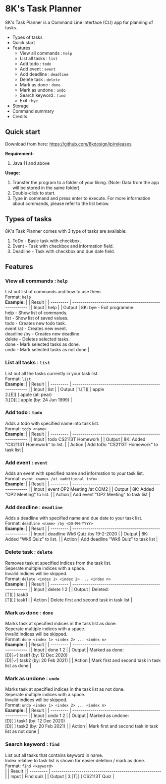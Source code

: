 # 8K's Task Planner

8K's Task Planner is a Command Line Interface (CLI) app for planning of tasks. 

* Types of tasks
* Quick start
* Features
  * View all commands : `help`
  * List all tasks : `list`
  * Add todo : `todo`
  * Add event : `event`
  * Add deadline : `deadline`
  * Delete task : `delete`
  * Mark as done : `done`
  * Mark as undone : `undo`
  * Search keyword : `find`
  * Exit : `bye`
* Storage
* Command summary
* Credits






## Quick start
Download from here: https://github.com/8kdesign/ip/releases

**Requirement:** 
1. Java 11 and above

**Usage:**
1. Transfer the program to a folder of your liking. (Note: Data from the app will be stored in the same folder)
2. Double-click to start.
3. Type in command and press enter to execute.
For more information about commands, please refer to the list below.






## Types of tasks
8K's Task Planner comes with 3 type of tasks are available:
1. ToDo - Basic task with checkbox.
1. Event - Task with checkbox and information field.
1. Deadline - Task with checkbox and due date field.






## Features

### View all commands : `help`
List out list of commands and how to use them.<br>
Format: `help`<br>
**Example:**
| | Result |
| --------- | ------------------------------------------------------- |
| Input | help |
| Output | 8K: bye - Exit programme.<br>    help - Show list of commands.<br>    list - Show list of saved values.<br>    todo <name> - Creates new todo task.<br>    event <name> /at <info> - Creates new event.<br>    deadline <name> /by <DD-MM-YYYY> - Creates new deadline.<br>    delete <indices> - Deletes selected tasks.<br>    done <indices> - Mark selected tasks as done.<br>    undo <indices> - Mark selected tasks as not done.|

### List all tasks : `list`
List out all the tasks currently in your task list.<br>
Format: `list`<br>
**Example:**
| | Result |
| --------- | ------------------------------------------------------- |
| Input | list |
| Output | 1.[T][ ] apple<br>2.[E][ ] apple (at: pear)<br>3.[D][ ] apple (by: 24 Jun 1999) |

### Add todo : `todo`
Adds a todo with specified name into task list.<br>
Format: `todo <name>`<br>
**Example:**
| | Result |
| --------- | ------------------------------------------------------- |
| Input | todo CS2113T Homework |
| Output | 8K: Added "CS2113T Homework" to list. |
| Action | Add toDo "CS2113T Homework" to task list |

### Add event : `event`
Adds an event with specified name and information to your task list.<br>
Format: `event <name> /at <additional info>`<br>
**Example:**
| | Result |
| --------- | ------------------------------------------------------- |
| Input | event OP2 Meeting /at COM2 |
| Output | 8K: Added "OP2 Meeting" to list. |
| Action | Add event "OP2 Meeting" to task list |

### Add deadline : `deadline`
Adds a deadline with specified name and due date to your task list.<br>
Format: `deadline <name> /by <DD-MM-YYYY>`<br>
**Example:**
| | Result |
| --------- | ------------------------------------------------------- |
| Input | deadline Wk6 Quiz /by 19-2-2020 |
| Output | 8K: Added "Wk6 Quiz" to list. |
| Action | Add deadline "Wk6 Quiz" to task list |

### Delete task : `delete`
Removes task at specified indices from the task list.<br>
Seperate multiple indices with a space.<br>
Invalid indices will be skipped.<br>
Format: `delete <index 1> <index 2> ... <index n>`<br>
**Example:**
| | Result |
| --------- | ------------------------------------------------------- |
| Input | delete 1 2 |
| Output | Deleted:<br>[T][ ] task3<br>[T][ ] task1 |
| Action | Delete first and second task in task list |

### Mark as done : `done`
Marks task at specified indices in the task list as done.<br>
Seperate multiple indices with a space.<br>
Invalid indices will be skipped.<br>
Format: `done <index 1> <index 2> ... <index n>`<br>
**Example:**
| | Result |
| --------- | ------------------------------------------------------- |
| Input | done 1 2 |
| Output | Marked as done:<br>[D][✓] task1 (by: 12 Dec 2020)<br>[D][✓] task2 (by: 20 Feb 2021) |
| Action | Mark first and second task in task list as done |

### Mark as undone : `undo`
Marks task at specified indices in the task list as not done.<br>
Seperate multiple indices with a space.<br>
Invalid indices will be skipped.<br>
Format: `undo <index 1> <index 2> ... <index n>`<br>
**Example:**
| | Result |
| --------- | ------------------------------------------------------- |
| Input | undo 1 2 |
| Output | Marked as undone:<br>[D][ ] task1 (by: 12 Dec 2020)<br>[D][ ] task2 (by: 20 Feb 2021) |
| Action | Mark first and second task in task list as not done |

### Search keyword : `find`
List out all tasks that contains keyword in name. <br>
Index relative to task list is shown for easier deletion / mark as done.<br>
Format: `find <keyword>`<br>
| | Result |
| --------- | ------------------------------------------------------- |
| Input | Find quiz |
| Output | 3.[T][ ] CS2113T Quiz |





